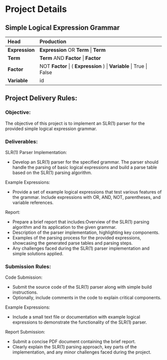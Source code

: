 # Project Details

## Simple Logical Expression Grammar

| Head           | Production                                                              |
|:---------------|:------------------------------------------------------------------------|
| **Expression** | **Expression** OR **Term** \| **Term**                                  | 
| **Term**       | **Term** AND **Factor** \| **Factor**                                   | 
| **Factor**     | NOT **Factor** \| ( **Expression** )   \| **Variable** \| True \| False |
| **Variable**   | id                                                                      |

## Project Delivery Rules:
### Objective:
The objective of this project is to implement an SLR(1) parser for the provided simple logical expression grammar.

### Deliverables:

SLR(1) Parser Implementation:
* Develop an SLR(1) parser for the specified grammar. The parser should handle the parsing of basic logical expressions and build a parse table based on the SLR(1) parsing algorithm.

Example Expressions:
* Provide a set of example logical expressions that test various features of the grammar. Include expressions with OR, AND, NOT, parentheses, and variable references.

Report:
* Prepare a brief report that includes:Overview of the SLR(1) parsing algorithm and its application to the given grammar.
* Description of the parser implementation, highlighting key components.
* Examples of the parsing process for the provided expressions, showcasing the generated parse tables and parsing steps.
* Any challenges faced during the SLR(1) parser implementation and simple solutions applied.

### Submission Rules:

Code Submission:
* Submit the source code of the SLR(1) parser along with simple build instructions.
* Optionally, include comments in the code to explain critical components.

Example Expressions:
* Include a small text file or documentation with example logical expressions to demonstrate the functionality of the SLR(1) parser.

Report Submission:
* Submit a concise PDF document containing the brief report.
* Clearly explain the SLR(1) parsing approach, key parts of the implementation, and any minor challenges faced during the project.